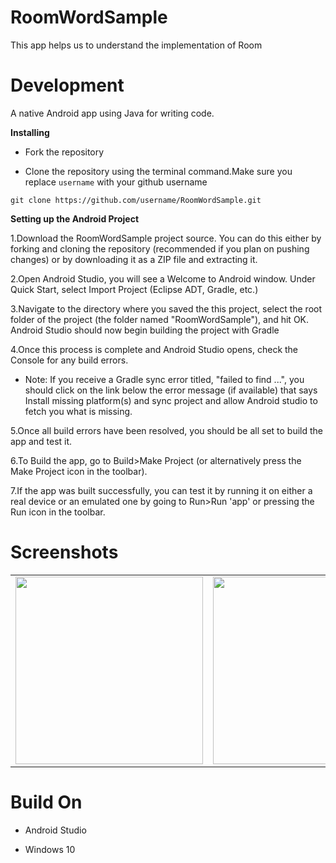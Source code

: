 # RoomWordSample
This app helps us to understand the implementation of Room

# Development

A native Android app using Java for writing code.

**Installing**

- Fork the repository

- Clone the repository using the terminal command.Make sure you replace `username` with your github username

```
git clone https://github.com/username/RoomWordSample.git
```
**Setting up the Android Project**

1.Download the RoomWordSample project source. You can do this either by forking and cloning the repository (recommended if you plan on pushing changes) or by downloading it as a ZIP file and extracting it.

2.Open Android Studio, you will see a Welcome to Android window. Under Quick Start, select Import Project (Eclipse ADT, Gradle, etc.)

3.Navigate to the directory where you saved the this project, select the root folder of the project (the folder named "RoomWordSample"), and hit OK. Android Studio should now begin building the project with Gradle

4.Once this process is complete and Android Studio opens, check the Console for any build errors.

- Note: If you receive a Gradle sync error titled, "failed to find ...", you should click on the link below the error message (if available) that says Install missing platform(s) and sync project and allow Android studio to fetch you what is missing.

5.Once all build errors have been resolved, you should be all set to build the app and test it.

6.To Build the app, go to Build>Make Project (or alternatively press the Make Project icon in the toolbar).

7.If the app was built successfully, you can test it by running it on either a real device or an emulated one by going to Run>Run 'app' or pressing the Run icon in the toolbar.

# Screenshots

<table border="0">
  <tr>
    <td><img src="https://user-images.githubusercontent.com/40353347/84059851-e3512f00-a9d8-11ea-9745-4f0ea4de9931.png" width="300"></td>
    <td><img src="https://user-images.githubusercontent.com/40353347/84059858-e5b38900-a9d8-11ea-91ad-d102413118b1.png" width="300"></td>
   
  </tr>
</table>

# Build On

- Android Studio

- Windows 10

